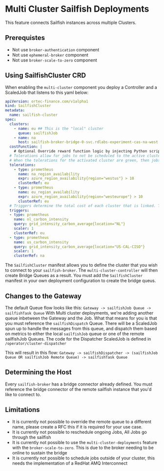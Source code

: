 # Multi Cluster Sailfish Deployments
This feature connects Sailfish instances across multiple Clusters. 

## Prerequistes
- Not use `broker-authentication` component
- Not use `ephemeral-broker` component
- Not use `broker-scale-to-zero` component

## Using SailfishCluster CRD
When enabling the `multi-cluster` component you deploy a Controller and a ScaledJob that listens to this yaml below:

```yaml
apiVersion: ortec-finance.com/v1alpha1
kind: SailfishCluster
metadata:
  name: sailfish-cluster
spec:
  clusters:
    - name: eu ## This is the "local" cluster
      queue: sailfishJob      
    - name: na
      host: sailfish-broker-bridge-0-svc.rdlabs-experiment-cas-na-west.svc.cluster.local
  costFunction: |
    # Optional Override reward function logic by injecting Python script
  # Tolerations allow for jobs to not be scheduled to the active cluster that has the lowest cost based on the triggers.
  # When the tolerations for the activated cluster are green, then jobs will continue to be scheduled
  tolerations:
    - type: prometheus
      name: na_region_availability
      expr: azure_region_availability{region="westus"} > 10
      clusterRef: eu
    - type: prometheus
      name: eu_region_availability
      expr: azure_region_availability{region="westeurope"} > 10   
      clusterRef: eu
  # Triggers determine the total cost of each cluster that is linked. The cluster with the lowest cost will be chosen!
  triggers:
  - type: prometheus
    name: nl_carbon_intensity
    query: grid_intensity_carbon_average{location="NL"}
    scaler: 1
    clusterRef: eu
  - type: prometheus
    name: us_carbon_intensity 
    query: grid_intensity_carbon_average{location="US-CAL-CISO"}
    scaler: 1 
    clusterRef: na
```


The `SailfishCluster` manifest allows you to define the cluster that you wish to connect to your `sailfish-broker`. The `multi-cluster-controller` will then create Bridge Queues as a result.
You must add the `SailfishCluster` manifest in your own deployment configuration to create the bridge queus.

## Changes to the Gateway
The default Queue flow looks like this:
`Gateway -> sailfishJob Queue -> sailfishTask Queue`
With Multi cluster deployments, we're adding another queue inbetween the Gateway and the Job. What that means for you is that you must reference the `sailfishDispatch` Queue. There will be a ScaledJob spun up to handle the messages from this queue, and dispatch them based on metrics to either the local `sailfishJob` queue or one of the remote sailfishJob Queues. The code for the Dispatcher ScaledJob is defined in `/operator/cluster-dispatcher`

This will result in this flow:
`Gateway -> sailfishDispatcher -> (sailfishJob Queue OR sailfishJob Remote Queue) -> sailfishTask Queue`

## Determining the Host
Every `sailfish-broker` has a bridge connector already defined. You must reference the bridge connector of the remote sailfish instance that you'd like to connect to.


## Limitations
- It is currently not possible to override the remote queue to a different name, please create a RFC this if it is required for your use case.
- It is currently not possible to reschedule ongoing Jobs, All Jobs go through the sailfish
- It is currently not possible to use the `multi-cluster-deployments` feature with the `broker-scale-to-zero`. This is due to the broker needing to be online to sustain the bridge
- It is currently not possible to schedule jobs outside of your cluster, this needs the implementation of a RedHat AMQ Interconnect